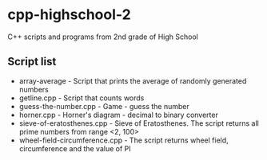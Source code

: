 # cpp-highschool-2

C++ scripts and programs from 2nd grade of High School

## Script list

* array-average - Script that prints the average of randomly generated numbers
* getline.cpp - Script that counts words
* guess-the-number.cpp - Game - guess the number
* horner.cpp - Horner's diagram - decimal to binary converter
* sieve-of-eratosthenes.cpp - Sieve of Eratosthenes. The script returns all prime numbers from range <2, 100>
* wheel-field-circumference.cpp - The script returns wheel field, circumference and the value of PI
